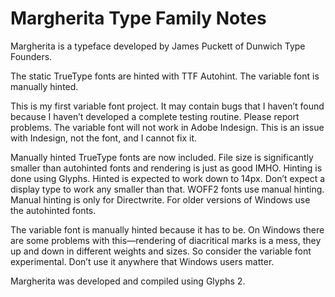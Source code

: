 # Margherita Type Family Notes

Margherita is a typeface developed by James Puckett of Dunwich Type Founders.

The static TrueType fonts are hinted with TTF Autohint. The variable font is manually hinted.

This is my first variable font project. It may contain bugs that I haven’t found because I haven’t developed a complete testing routine. Please report problems. The variable font will not work in Adobe Indesign. This is an issue with Indesign, not the font, and I cannot fix it.

Manually hinted TrueType fonts are now included. File size is significantly smaller than autohinted fonts and rendering is just as good IMHO. Hinting is done using Glyphs. Hinted is expected to work down to 14px. Don’t expect a display type to work any smaller than that. WOFF2 fonts use manual hinting. Manual hinting is only for Directwrite. For older versions of Windows use the autohinted fonts.

The variable font is manually hinted because it has to be. On Windows there are some problems with this—rendering of diacritical marks is a mess, they up and down in different weights and sizes.  So consider the variable font experimental. Don’t use it anywhere that Windows users matter.

Margherita was developed and compiled using Glyphs 2.